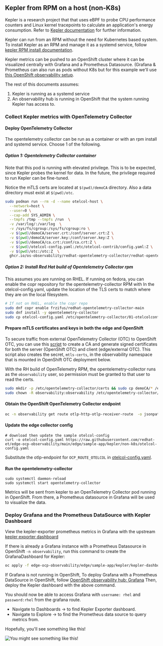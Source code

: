 ## Kepler from RPM on a host (non-K8s)

Kepler is a research project that that uses eBPF to probe CPU performance counters and Linux kernel tracepoints
to calculate an application's energy consumption. Refer to [Kepler documentation](https://sustainable-computing.io/) for further information.

Kepler can run from an RPM without the need for Kubernetes based system. To install Kepler as an RPM
and manage it as a systemd service, follow [kepler RPM install documentation](https://sustainable-computing.io/installation/kepler-rpm/).

Kepler metrics can be pushed to an OpenShift cluster where it can be visualized centrally with Grafana and a Prometheus Datasource.
(Grafana & Prometheus can also run as pods without K8s but for this example we'll use
[this OpenShift observability setup](../../../observability-hub/README.md).

The rest of this documents assumes:

1. Kepler is running as a systemd service
2. An observability hub is running in OpenShift that the system running Kepler has access to.

### Collect Kepler metrics with OpenTelemetry Collector

#### Deploy OpenTelemetry Collector

The opentelemetry collector can be run as a container or with an rpm install and systemd service. Choose 1 of the following.

##### Option 1: Opentelemetry Collector container

Note that this pod is running with elevated privilege. This is to be expected, since Kepler probes the kernel for data.
In the future, the privilege required to run Kepler can be fine-tuned.

Notice the mTLS certs are located at `$(pwd)/demoCA` directory. Also a data directory must exist at `$(pwd)/otc`.

```bash
sudo podman run --rm -d --name otelcol-host \
  --network=host \
  --user=0 \
  --cap-add SYS_ADMIN \
  --tmpfs /tmp --tmpfs /run  \
  -v /var/log/:/var/log  \
  -v /sys/fs/cgroup:/sys/fs/cgroup:ro \
  -v $(pwd)/demoCA/server.crt:/conf/server.crt:Z \
  -v $(pwd)/demoCA/server.key:/conf/server.key:Z \
  -v $(pwd)/demoCA/ca.crt:/conf/ca.crt:Z \
  -v $(pwd)/otelcol-config.yaml:/etc/otelcol-contrib/config.yaml:Z \
  -v $(pwd)/otc:/otc:Z  \
  ghcr.io/os-observability/redhat-opentelemetry-collector/redhat-opentelemetry-collector:v0.113.0
```

##### Option 2: Install Red Hat build of Opentelemetry Collector rpm

This assumes you are running on RHEL. If running on fedora, you can enable the copr repository for the opentelemetry-collector RPM with
In the otelcol-config.yaml, update the location of the TLS certs to match where they are on the local filesystem. 

```bash
# If not on RHEL, enable the copr repo
sudo dnf copr enable frzifus/redhat-opentelemetry-collector-main
sudo dnf install -y opentelemetry-collector
sudo cp otelcol-config.yaml /etc/opentelemetry-collector/01-otelcolconfig.yaml
```

#### Prepare mTLS certificates and keys in both the edge and OpenShift

To secure traffic from external OpenTelemetry Collector (OTC) to OpenShift OTC,
you can use this [script](../../../observability-hub/mtls/generate_certs.sh) to create a CA and generate
signed certificates for both the server (OpenShift OTC) and client (edge/external OTC).
This script also creates the secret, `mtls-certs`, in the observability namespace that
is mounted in OpenShift OTC deployment below.

With the RH build of OpenTelemetry RPM, the opentelemetry-collector runs as the `observability` user, so permission must be granted to that user
to read the certs.

```bash
sudo mkdir -p /etc/opentelemetry-collector/certs && sudo cp demoCA/* /etc/opentelemetry-collector/certs/.
sudo chown -R observability:observability /etc/opentelemetry-collector/certs
```

#### Obtain the OpenShift OpenTelemetry Collector endpoint

```bash
oc -n observability get route otlp-http-otlp-receiver-route  -o jsonpath='{.status.ingress[*].host}'
```

#### Update the edge collector config

```
# download then update the sample otelcol-config
curl -o otelcol-config.yaml https://raw.githubusercontent.com/redhat-et/edge-ocp-observability/main/edge/sample-app/kepler/non-k8s/otelcol-config.yaml
```

Substitute the otlp-endpoint for `OCP_ROUTE_OTELCOL` in [otelcol-config.yaml](./non-k8s/otelcol-config.yaml).

#### Run the opentelemetry-collector

```
sudo systemctl daemon-reload
sudo systemctl start opentelemetry-collector
```

Metrics will be sent from kepler to an OpenTelemetry Collector pod running in OpenShift. From there,
a Prometheus datasource in Grafana will be used to visualize the data. 

### Deploy Grafana and the Prometheus DataSource with Kepler Dashboard

View the kepler-exporter prometheus metrics in Grafana with the upstream
[kepler exporter dashboard](https://github.com/sustainable-computing-io/kepler/blob/main/grafana-dashboards/Kepler-Exporter.json)

If there is already a Grafana instance with a Prometheus Datasource in OpenShift `-n observability`, run this command to
create the GrafanaDashboard for Kepler:

```bash
oc apply -f edge-ocp-observability/edge/sample-app/kepler/kepler-dashboard.yaml
```

If Grafana is not running in OpenShift,
To deploy Grafana with a Prometheus DataSource in OpenShift, follow [OpenShift observability hub: Grafana](../../../observability-hub/grafana/README.md)
Then, deploy the Kepler dashboard with the above command.

You should now be able to access Grafana with `username: rhel` and `password:rhel` from the grafana route.

* Navigate to Dashboards -> to find Kepler Exporter dashboard.
* Navigate to Explore -> to find the Prometheus data source to query metrics from.

Hopefully, you'll see something like this!

![You might see something like this!](../../../images/kepler-microshift.png)
